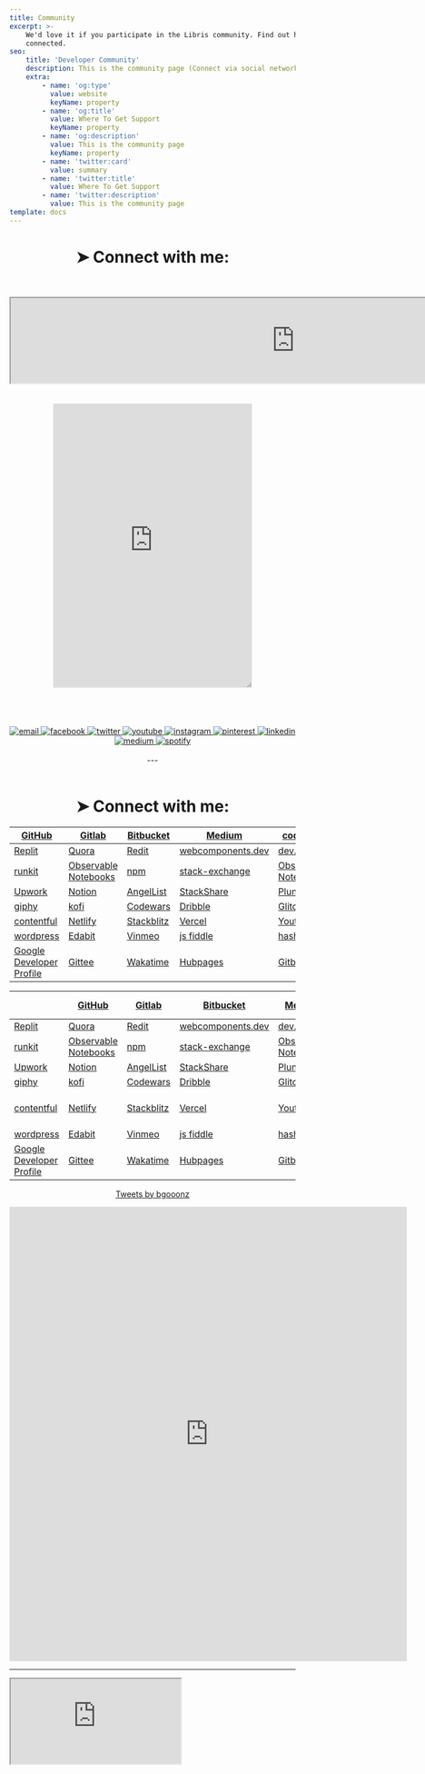 ```yaml
---
title: Community
excerpt: >-
    We'd love it if you participate in the Libris community. Find out how to get
    connected.
seo:
    title: 'Developer Community'
    description: This is the community page (Connect via social networks or code hosting services)
    extra:
        - name: 'og:type'
          value: website
          keyName: property
        - name: 'og:title'
          value: Where To Get Support
          keyName: property
        - name: 'og:description'
          value: This is the community page
          keyName: property
        - name: 'twitter:card'
          value: summary
        - name: 'twitter:title'
          value: Where To Get Support
        - name: 'twitter:description'
          value: This is the community page
template: docs
---
```


 <div align="center">

# ➤ Connect with me:

<br>
<br>

<iframe style="resize:both; overflow:scroll;"  sandbox="allow-scripts" src="https://bgoonz.github.io/fb-and-twitter-api-embeds/"  id="social-embed"  width="1000px" >
</iframe>
<br>

<br>
<br>

<iframe style="resize:both; overflow:scroll;"  sandbox="allow-scripts" style="resize:both; overflow:scroll;"  src="https://discord.com/widget?id=739632674276245685&theme=dark" width="350" height="500"  frameborder="0" sandbox="allow-popups allow-popups-to-escape-sandbox allow-same-origin allow-scripts">
</iframe>
<br>

<br>
<br>

<br>
<br>

<a href="mailto:bryan.guner@gmail.com">
<img src="https://img.icons8.com/color/96/000000/gmail.png" alt="email"/>
</a>
<a href="https://www.facebook.com/bryan.guner/">
<img src="https://img.icons8.com/color/96/000000/facebook.png" alt="facebook"/>
</a>
<a href="https://twitter.com/bgooonz">
<img src="https://img.icons8.com/color/96/000000/twitter-squared.png" alt="twitter"/>
</a>
<a href="https://www.youtube.com/channel/UC9-rYyUMsnEBK8G8fCyrXXA/videos">
<img src="https://img.icons8.com/color/96/000000/youtube.png" alt="youtube"/>
</a>
<a href="https://www.instagram.com/bgoonz/?hl=en">
<img src="https://img.icons8.com/color/96/000000/instagram-new.png" alt="instagram"/>
</a>
<a href="https://www.pinterest.com/bryanguner/_saved/">
<img src="https://img.icons8.com/color/96/000000/pinterest--v1.png" alt="pinterest"/>
</a>
<a href="https://www.linkedin.com/in/bryan-guner-046199128/">
<img src="https://img.icons8.com/color/96/000000/linkedin.png" alt="linkedin"/>
</a>
<a href="https://bryanguner.medium.com/">
<img src="https://img.icons8.com/color/96/000000/medium-logo.png" alt="medium"/>
</a>
<a href="https://open.spotify.com/user/bgoonz?si=ShH9wYbIQWab5Jz_30BKFw">
<img src="https://img.icons8.com/color/96/000000/spotify--v1.png" alt="spotify"/>
</a>

<br>
<br>
---

<br>
<br>

 <div align="center">

# ➤ Connect with me:

<table  align="center">
<thead>
<tr>
<th>
<a href="https://github.com/bgoonz">GitHub</a>
</th>
<th>
<a href="https://gitlab.com/bryan.guner.dev">Gitlab</a>
</th>
<th>
<a href="https://bitbucket.org/bgoonz/">Bitbucket</a>
</th>
<th>
<a href="https://bryanguner.medium.com/">Medium</a>
</th>
<th>
<a href="https://codepen.io/bgoonz">code pen</a>
</th>
</tr>
</thead>
<tbody>
<tr>
<td>
<a href="https://repl.it/@bgoonz/">Replit</a>
</td>
<td>
<a href="https://www.quora.com/q/webdevresourcehub?invite_code=qwZOqbpAhgQ6hjjGl8NN">Quora</a>
</td>
<td>
<a href="https://www.reddit.com/user/bgoonz1">Redit</a>
</td>
<td>
<a href="https://webcomponents.dev/user/bgoonz">webcomponents.dev</a>
</td>
<td>
<a href="https://dev.to/bgoonz">dev.to</a>
</td>
</tr>
<tr>
<td>
<a href="https://runkit.com/bgoonz">runkit</a>
</td>
<td>
<a href="https://observablehq.com/@bgoonz?tab=profile">Observable Notebooks</a>
</td>
<td>
<a href="https://www.npmjs.com/~bgoonz11">npm</a>
</td>
<td>
<a href="https://meta.stackexchange.com/users/936785/bryan-guner">stack-exchange</a>
</td>
<td>
<a href="https://observablehq.com/@bgoonz?tab=profile">Observable Notebooks</a>
</td>
</tr>
<tr>
<td>
<a href="https://www.upwork.com/freelancers/~01bb1a3627e1e9c630?viewMode=1&amp;s=1110580755057594368">Upwork</a>
</td>
<td>
<a href="https://www.notion.so/Overview-Of-Css-5d88b0bc9a73422a9be1481d599a56ba">Notion</a>
</td>
<td>
<a href="https://angel.co/u/bryan-guner">AngelList</a>
</td>
<td>
<a href="https://stackshare.io/bryanguner">StackShare</a>
</td>
<td>
<a href="http://plnkr.co/account/plunks">Plunk</a>
</td>
</tr>
<tr>
<td>
<a href="https://giphy.com/channel/bryanguner">giphy</a>
</td>
<td>
<a href="https://ko-fi.com/bgoonz">kofi</a>
</td>
<td>
<a href="https://www.codewars.com/users/bgoonz">Codewars</a>
</td>
<td>
<a href="https://dribbble.com/bgoonz4242?onboarding=true">Dribble</a>
</td>
<td>
<a href="https://glitch.com/@bgoonz">Glitch</a>
</td>
</tr>
<tr>
<td>
<a href="https://app.contentful.com/spaces/lelpu0ihaz11/assets?id=MocOPmmNliLn6PPv">contentful</a>
</td>
<td>
<a href="https://app.netlify.com/user/settings#profile">Netlify</a>
</td>
<td>
<a href="https://stackblitz.com/@bgoonz">Stackblitz</a>
</td>
<td>
<a href="https://vercel.com/bgoonz">Vercel</a>
</td>
<td>
<a href="https://www.youtube.com/channel/UC9-rYyUMsnEBK8G8fCyrXXA/featured">Youtube</a>
</td>
</tr>
<tr>
<td>
<a href="https://bgoonz-blog.netlify.app//">wordpress</a>
</td>
<td>
<a href="https://edabit.com/user/dsRcx6yCwAgYwZbRB">Edabit</a>
</td>
<td>
<a href="https://vimeo.com/user128661018">Vinmeo</a>
</td>
<td>
<a href="https://jsfiddle.net/user/bgoonz/">js fiddle</a>
</td>
<td>
<a href="https://hashnode.com/@bgoonz/joinme">hashnode</a>
</td>
</tr>
<tr>
<td>
<a href="https://developers.google.com/profile/u/100803355943326309646?utm_source=developers.google.com">Google Developer Profile</a>
</td>
<td>
<a href="https://gitee.com/bgoonz">Gittee</a>
</td>
<td>
<a href="https://wakatime.com/@bgoonz42">Wakatime</a>
</td>
<td>
<a href="https://hubpages.com/@bryanguner">Hubpages</a>
</td>
<td>
<a href="https://bryan-guner.gitbook.io/web-dev-hub-docs/">Gitbook</a>
</td>
</tr>
</tbody>
</table>

|                                                                                                                            | [GitHub](https://github.com/bgoonz)                                                 | [Gitlab](https://gitlab.com/bryan.guner.dev)      | [Bitbucket](https://bitbucket.org/bgoonz/)                                | [Medium](https://bryanguner.medium.com/)                                     | [code pen](https://codepen.io/bgoonz)                 |
| -------------------------------------------------------------------------------------------------------------------------- | ----------------------------------------------------------------------------------- | ------------------------------------------------- | ------------------------------------------------------------------------- | ---------------------------------------------------------------------------- | ----------------------------------------------------- |
| [Replit](https://repl.it/@bgoonz/)                                                                                         | [Quora](https://www.quora.com/q/webdevresourcehub?invite_code=qwZOqbpAhgQ6hjjGl8NN) | [Redit](https://www.reddit.com/user/bgoonz1)      | [webcomponents.dev](https://webcomponents.dev/user/bgoonz)                | [dev.to](https://dev.to/bgoonz)                                              |
| [runkit](https://runkit.com/bgoonz)                                                                                        | [Observable Notebooks](https://observablehq.com/@bgoonz?tab=profile)                | [npm](https://www.npmjs.com/~bgoonz11)            | [stack-exchange](https://meta.stackexchange.com/users/936785/bryan-guner) | [Observable Notebooks](https://observablehq.com/@bgoonz?tab=profile)         |
| [Upwork](https://www.upwork.com/freelancers/~01bb1a3627e1e9c630?viewMode=1&s=1110580755057594368)                          | [Notion](https://www.notion.so/Overview-Of-Css-5d88b0bc9a73422a9be1481d599a56ba)    | [AngelList](https://angel.co/u/bryan-guner)       | [StackShare](https://stackshare.io/bryanguner)                            | [Plunk](http://plnkr.co/account/plunks)                                      | [Tealfeed](https://tealfeed.com/bryan_759844)         |
| [giphy](https://giphy.com/channel/bryanguner)                                                                              | [kofi](https://ko-fi.com/bgoonz)                                                    | [Codewars](https://www.codewars.com/users/bgoonz) | [Dribble](https://dribbble.com/bgoonz4242?onboarding=true)                | [Glitch](https://glitch.com/@bgoonz)                                         | [YHYPE](https://yhype.me/github/accounts/bgoonz)      |
| [contentful](https://app.contentful.com/spaces/lelpu0ihaz11/assets?id=MocOPmmNliLn6PPv)                                    | [Netlify](https://app.netlify.com/user/settings#profile)                            | [Stackblitz](https://stackblitz.com/@bgoonz)      | [Vercel](https://vercel.com/bgoonz)                                       | [Youtube](https://www.youtube.com/channel/UC9-rYyUMsnEBK8G8fCyrXXA/featured) | [Free Code Camp](https://www.freecodecamp.org/bgoonz) |
| [wordpress](https://bgoonz-blog.netlify.app//)                                                                              | [Edabit](https://edabit.com/user/dsRcx6yCwAgYwZbRB)                                 | [Vinmeo](https://vimeo.com/user128661018)         | [js fiddle](https://jsfiddle.net/user/bgoonz/)                            | [hashnode](https://hashnode.com/@bgoonz/joinme)                              |
| [Google Developer Profile](https://developers.google.com/profile/u/100803355943326309646?utm_source=developers.google.com) | [Gittee](https://gitee.com/bgoonz)                                                  | [Wakatime](https://wakatime.com/@bgoonz42)        | [Hubpages](https://hubpages.com/@bryanguner)                              | [Gitbook](https://bryan-guner.gitbook.io/web-dev-hub-docs/)                  |                                                       |

</div>

<a class="twitter-timeline" href="https://twitter.com/bgooonz?ref_src=twsrc%5Etfw">Tweets by bgooonz</a>
<br>

<script async src="https://platform.twitter.com/widgets.js" charset="utf-8">
</script>
</div>

<iframe width="700" height="800" frameborder="0" scrolling="no" src="https://onedrive.live.com/embed?resid=D21009FDD967A241%21942548&authkey=%21AB_1c2R9mwIBOWo&em=2&AllowTyping=True&ActiveCell='Sheet1'!A1&wdHideGridlines=True&wdHideHeaders=True&wdDownloadButton=True&wdInConfigurator=True&wdInConfigurator=True&edesNext=false&ejss=false">
</iframe>
<br>

---

 <iframe class="utterances-frame" title="Comments" scrolling="no" src="https://utteranc.es/utterances.html?src=https%3A%2F%2Futteranc.es%2Fclient.js&repo=bgoonz%2FBGOONZ_BLOG_2.0&issue-term=url&label=comment&theme=github-light&crossorigin=anonymous&async=&url=https%3A%2F%2Fbgoonz-blog.netlify.app%2Fadmin%2F&origin=https%3A%2F%2Fbgoonz-blog.netlify.app&pathname=admin%2F&title=Content+Manager&description=&og%3Atitle=&session=893b13e5949a24761d07a5a8lPqWXyqXu6NYrAlbw5%2FXWJwhyGoNgw0Nfqt4f6jL%2B%2BhqBSHrR9YC4g4tA5eUQRuWlCEvLGnO9En39ieuEAzoM840RS6pkSo8sL5ViCXQ3IcqQR68vd%2FbOvjEWgU%3D" loading="lazy">
</iframe>
<br>
